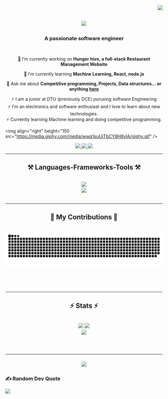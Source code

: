 <img align="right" src="https://visitcount.itsvg.in/api?id=UTSAV73&icon=7&color=5" />

<h1 align="center">
    <img src="https://readme-typing-svg.herokuapp.com/?font=Righteous&size=35&center=true&vCenter=true&width=500&height=70&duration=4000&lines=Hi+There+!+👋;+I'm+Utsav+Joshi!;" />
</h1>

<h3 align="center">A passionate software engineer </h3>

<br/>

<div align="center">
 
 🔭 I’m currently working on **Hunger hive, a full-stack Restaurant Management Website**
 
 🌱 I’m currently learning **Machine Learning, React, node.js**

 💬 Ask me about **Competitive programming, Projects, Data structures... or anything [here](https://github.com/UTSAV73/UTSAV73/issues)**

 ⚡ I am a junior at DTU (previously DCE) purusing software Engineering</br>
 ⚡ I'm an electronics and software enthusiast and I love to learn about new technologies.</br>
 ⚡ Currently learning Machine learning and doing competitive programming.</br>
 
 </div>
 
   
<img align="right" height="150 src="https://media.giphy.com/media/wwg1suUiTbCY8H8vIA/giphy.gif" />

<div align="center"> 
  <a href="mailto:utsavj2@gmail.com">
    <img src="https://img.shields.io/badge/Gmail-333333?style=for-the-badge&logo=gmail&logoColor=red" />
  </a>
  <a href="www.linkedin.com/in/ujjj" target="_blank">
    <img src="https://img.shields.io/badge/LinkedIn-0077B5?style=for-the-badge&logo=linkedin&logoColor=white" target="_blank" />
  </a>
  <a href="https://UTSAV73.github.io" target="_blank">
     <img src="https://img.shields.io/badge/Portfolio-FF5722?style=for-the-badge&logo=todoist&logoColor=white" target="_blank" /> <!-- sqlite, safari, google-chrome are other good icon options -->
  </a>
</div>

 <hr/>
 
<h2 align="center">⚒️ Languages-Frameworks-Tools ⚒️</h2>
<br/>
<div align="center">
    <img src="https://skillicons.dev/icons?i=nodejs,github,python,javascript,mongodb,c,cpp,php" /><br>
    <img src="https://skillicons.dev/icons?i=react,bootstrap,mysql,flask,html,css,vscode,figma,git" />
</div>

<br/>
<hr/>

<div align="center">
  <h2>🐍 My Contributions 🐍</h2>
  <br>
  <img alt="snake eating my contributions" src="https://raw.githubusercontent.com/salesp07/salesp07/output/github-contribution-grid-snake.svg" />
  
  <br/><br/><br/>
</div>

<hr/>

<h2 align="center">⚡ Stats ⚡</h2>
<br>
<div align=center>
<img width=390 src="https://github-readme-stats.vercel.app/api?username=UTSAV73&theme=synthwave&hide_border=false&include_all_commits=false&count_private=true"/>
  <img width=390 src="https://github-readme-streak-stats.herokuapp.com/?user=UTSAV73&theme=synthwave&hide_border=false" />
  <br/>
  <img width=325 align="center" src="https://github-readme-stats.vercel.app/api/top-langs/?username=UTSAV73&theme=synthwave&hide_border=false&include_all_commits=false&count_private=true&layout=compact" />
</div>


<br/><br/>
<hr/>

<h3 align="center">
    <img src="https://readme-typing-svg.herokuapp.com/?font=Righteous&size=25&center=true&vCenter=true&width=500&height=70&duration=4000&lines=Thanks+for+visiting!+✌️;+Shoot+me+a+message+on+Linkedin!;I'm+always+ready+to+learn+😎;">
</h3>

### ✍️ Random Dev Quote
![](https://quotes-github-readme.vercel.app/api?type=horizontal&theme=radical)

<br/>
